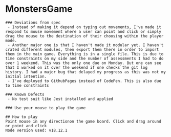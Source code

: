 # MonstersGame
    ### Deviations from spec
     - Instead of making it depend on typing out movements, I've made it respond to mouse movement where a user can point and click or simply drag the mouse to the destination of their choosing within the player mode.
     - Another major one is that I haven't made it modular yet. I haven't crated different modules, then export them there in order to import them in the main game. Everything is in a single file. This is due to time constraints on my side and the number of assessments I had to do over 1 weekend. This was the only one due on Monday. But one can see that I worked on it over the weekend if one checks the git log history. I had a major bug that delayed my progress as this was not my initial intention.
     - I've deployed to GithubPages instead of CodePen. This is also due to time constraints

    ### Known Defects
     - No test suit like Jest installed and applied

    ### Use your mouse to play the game 

    ## How to play
    Point mouse in any directionon the game board. Click and drag around or point and click
    Node version used: v18.12.1